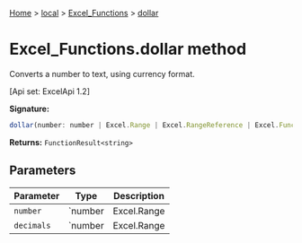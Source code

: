 [Home](./index) &gt; [local](local.md) &gt; [Excel\_Functions](local.excel_functions.md) &gt; [dollar](local.excel_functions.dollar.md)

# Excel\_Functions.dollar method

Converts a number to text, using currency format. 

 \[Api set: ExcelApi 1.2\]

**Signature:**
```javascript
dollar(number: number | Excel.Range | Excel.RangeReference | Excel.FunctionResult<any>, decimals?: number | Excel.Range | Excel.RangeReference | Excel.FunctionResult<any>): FunctionResult<string>;
```
**Returns:** `FunctionResult<string>`

## Parameters

|  Parameter | Type | Description |
|  --- | --- | --- |
|  `number` | `number | Excel.Range | Excel.RangeReference | Excel.FunctionResult<any>` |  |
|  `decimals` | `number | Excel.Range | Excel.RangeReference | Excel.FunctionResult<any>` |  |

